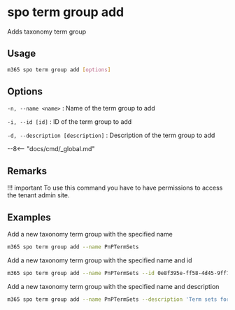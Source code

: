 # spo term group add

Adds taxonomy term group

## Usage

```sh
m365 spo term group add [options]
```

## Options

`-n, --name <name>`
: Name of the term group to add

`-i, --id [id]`
: ID of the term group to add

`-d, --description [description]`
: Description of the term group to add

--8<-- "docs/cmd/_global.md"

## Remarks

!!! important
    To use this command you have to have permissions to access the tenant admin site.

## Examples

Add a new taxonomy term group with the specified name

```sh
m365 spo term group add --name PnPTermSets
```

Add a new taxonomy term group with the specified name and id

```sh
m365 spo term group add --name PnPTermSets --id 0e8f395e-ff58-4d45-9ff7-e331ab728beb
```

Add a new taxonomy term group with the specified name and description

```sh
m365 spo term group add --name PnPTermSets --description 'Term sets for PnP'
```
